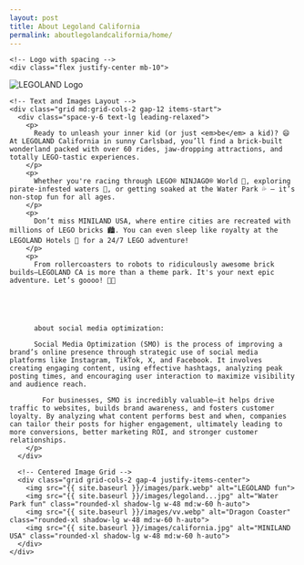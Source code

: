 ```yaml
---
layout: post
title: About Legoland California 
permalink: aboutlegolandcalifornia/home/
---
```

<html lang="en">
  <meta charset="UTF-8" />
  <meta name="viewport" content="width=device-width, initial-scale=1.0" />
  <title>LEGOLAND California</title>
  <script src="https://cdn.tailwindcss.com"></script>
  
<body class="bg-yellow-50 font-sans text-gray-800">
  <div class="max-w-6xl mx-auto px-4 py-10">
    
    <!-- Logo with spacing -->
    <div class="flex justify-center mb-10">
<img src="{{ site.baseurl }}/images/logo.jpg" alt="LEGOLAND Logo">
    </div>

    <!-- Text and Images Layout -->
    <div class="grid md:grid-cols-2 gap-12 items-start">
      <div class="space-y-6 text-lg leading-relaxed">
        <p>
          Ready to unleash your inner kid (or just <em>be</em> a kid)? 😄 At LEGOLAND California in sunny Carlsbad, you’ll find a brick-built wonderland packed with over 60 rides, jaw-dropping attractions, and totally LEGO-tastic experiences.
        </p>
        <p>
          Whether you're racing through LEGO® NINJAGO® World 🥷, exploring pirate-infested waters 🚤, or getting soaked at the Water Park 💦 — it’s non-stop fun for all ages.
        </p>
        <p>
          Don’t miss MINILAND USA, where entire cities are recreated with millions of LEGO bricks 🏙️. You can even sleep like royalty at the LEGOLAND Hotels 🏰 for a 24/7 LEGO adventure!
        </p>
        <p>
          From rollercoasters to robots to ridiculously awesome brick builds—LEGOLAND CA is more than a theme park. It's your next epic adventure. Let’s goooo! 🚀🎈





          about social media optimization: 

          Social Media Optimization (SMO) is the process of improving a brand’s online presence through strategic use of social media platforms like Instagram, TikTok, X, and Facebook. It involves creating engaging content, using effective hashtags, analyzing peak posting times, and encouraging user interaction to maximize visibility and audience reach.

            For businesses, SMO is incredibly valuable—it helps drive traffic to websites, builds brand awareness, and fosters customer loyalty. By analyzing what content performs best and when, companies can tailor their posts for higher engagement, ultimately leading to more conversions, better marketing ROI, and stronger customer relationships.
        </p>
      </div>

      <!-- Centered Image Grid -->
      <div class="grid grid-cols-2 gap-4 justify-items-center">
        <img src="{{ site.baseurl }}/images/park.webp" alt="LEGOLAND fun">
        <img src="{{ site.baseurl }}/images/legoland...jpg" alt="Water Park fun" class="rounded-xl shadow-lg w-48 md:w-60 h-auto">
        <img src="{{ site.baseurl }}/images/vv.webp" alt="Dragon Coaster" class="rounded-xl shadow-lg w-48 md:w-60 h-auto">
        <img src="{{ site.baseurl }}/images/california.jpg" alt="MINILAND USA" class="rounded-xl shadow-lg w-48 md:w-60 h-auto">
      </div>
    </div>
  </div>
</body>
</html>

